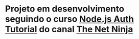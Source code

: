 # Projeto em desenvolvimento seguindo o curso [Node.js Auth Tutorial](https://youtube.com/playlist?list=PL4cUxeGkcC9iqqESP8335DA5cRFp8loyp) do canal [The Net Ninja](https://www.youtube.com/c/TheNetNinja)
